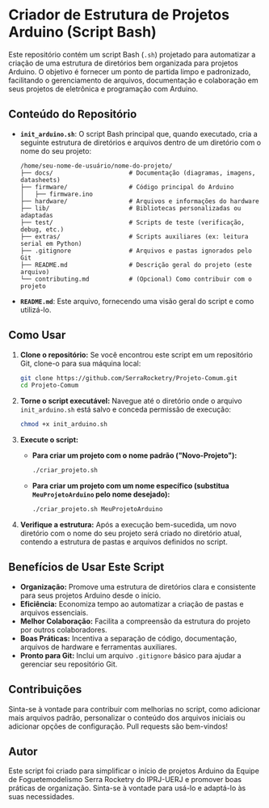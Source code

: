 # Criador de Estrutura de Projetos Arduino (Script Bash)

Este repositório contém um script Bash (`.sh`) projetado para automatizar a criação de uma estrutura de diretórios bem organizada para projetos Arduino. O objetivo é fornecer um ponto de partida limpo e padronizado, facilitando o gerenciamento de arquivos, documentação e colaboração em seus projetos de eletrônica e programação com Arduino.

## Conteúdo do Repositório

* **`init_arduino.sh`**: O script Bash principal que, quando executado, cria a seguinte estrutura de diretórios e arquivos dentro de um diretório com o nome do seu projeto:

    ```
    /home/seu-nome-de-usuário/nome-do-projeto/
    ├── docs/                     # Documentação (diagramas, imagens, datasheets)
    ├── firmware/                 # Código principal do Arduino
    │   ├── firmware.ino
    ├── hardware/                 # Arquivos e informações do hardware
    ├── lib/                      # Bibliotecas personalizadas ou adaptadas
    ├── test/                     # Scripts de teste (verificação, debug, etc.)
    ├── extras/                   # Scripts auxiliares (ex: leitura serial em Python)
    ├── .gitignore                # Arquivos e pastas ignorados pelo Git
    ├── README.md                 # Descrição geral do projeto (este arquivo)
    └── contributing.md           # (Opcional) Como contribuir com o projeto
    ```

* **`README.md`**: Este arquivo, fornecendo uma visão geral do script e como utilizá-lo.

## Como Usar

1.  **Clone o repositório:** Se você encontrou este script em um repositório Git, clone-o para sua máquina local:

    ```bash
    git clone https://github.com/SerraRocketry/Projeto-Comum.git
    cd Projeto-Comum
    ```

2.  **Torne o script executável:** Navegue até o diretório onde o arquivo `init_arduino.sh` está salvo e conceda permissão de execução:

    ```bash
    chmod +x init_arduino.sh
    ```

3.  **Execute o script:**

    * **Para criar um projeto com o nome padrão ("Novo-Projeto"):**

        ```bash
        ./criar_projeto.sh
        ```

    * **Para criar um projeto com um nome específico (substitua `MeuProjetoArduino` pelo nome desejado):**

        ```bash
        ./criar_projeto.sh MeuProjetoArduino
        ```

4.  **Verifique a estrutura:** Após a execução bem-sucedida, um novo diretório com o nome do seu projeto será criado no diretório atual, contendo a estrutura de pastas e arquivos definidos no script.

## Benefícios de Usar Este Script

* **Organização:** Promove uma estrutura de diretórios clara e consistente para seus projetos Arduino desde o início.
* **Eficiência:** Economiza tempo ao automatizar a criação de pastas e arquivos essenciais.
* **Melhor Colaboração:** Facilita a compreensão da estrutura do projeto por outros colaboradores.
* **Boas Práticas:** Incentiva a separação de código, documentação, arquivos de hardware e ferramentas auxiliares.
* **Pronto para Git:** Inclui um arquivo `.gitignore` básico para ajudar a gerenciar seu repositório Git.

## Contribuições

Sinta-se à vontade para contribuir com melhorias no script, como adicionar mais arquivos padrão, personalizar o conteúdo dos arquivos iniciais ou adicionar opções de configuração. Pull requests são bem-vindos!

## Autor

Este script foi criado para simplificar o início de projetos Arduino da Equipe de Foguetemodelismo Serra Rocketry do IPRJ-UERJ e promover boas práticas de organização. Sinta-se à vontade para usá-lo e adaptá-lo às suas necessidades.